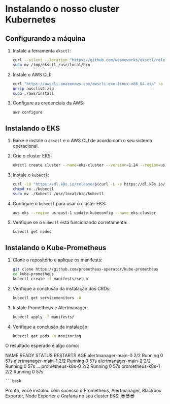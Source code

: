 # Instalando o nosso cluster Kubernetes

## Configurando a máquina

1. Instale a ferramenta `eksctl`:

    ```bash
    curl --silent --location "https://github.com/weaveworks/eksctl/releases/latest/download/eksctl_$(uname -s)_amd64.tar.gz" | tar xz -C /tmp
    sudo mv /tmp/eksctl /usr/local/bin
    ```

2. Instale o AWS CLI:

    ```bash
    curl "https://awscli.amazonaws.com/awscli-exe-linux-x86_64.zip" -o "awscliv2.zip"
    unzip awscliv2.zip
    sudo ./aws/install
    ```

3. Configure as credenciais da AWS:

    ```bash
    aws configure
    ```

## Instalando o EKS

1. Baixe e instale o `eksctl` e o AWS CLI de acordo com o seu sistema operacional.

2. Crie o cluster EKS:

    ```bash
    eksctl create cluster --name=eks-cluster --version=1.24 --region=us-east-1 --nodegroup-name=eks-cluster-nodegroup --node-type=t3.medium --nodes=2 --nodes-min=1 --nodes-max=3 --managed
    ```

3. Instale o `kubectl`:

    ```bash
    curl -LO "https://dl.k8s.io/release/$(curl -L -s https://dl.k8s.io/release/stable.txt)/bin/linux/amd64/kubectl"
    chmod +x ./kubectl
    sudo mv ./kubectl /usr/local/bin/kubectl
    ```

4. Configure o `kubectl` para usar o cluster EKS:

    ```bash
    aws eks --region us-east-1 update-kubeconfig --name eks-cluster
    ```

5. Verifique se o `kubectl` está funcionando corretamente:

    ```bash
    kubectl get nodes
    ```

## Instalando o Kube-Prometheus

1. Clone o repositório e aplique os manifests:

    ```bash
    git clone https://github.com/prometheus-operator/kube-prometheus
    cd kube-prometheus
    kubectl create -f manifests/setup
    ```

2. Verifique a conclusão da instalação dos CRDs:

    ```bash
    kubectl get servicemonitors -A
    ```

3. Instale Prometheus e Alertmanager:

    ```bash
    kubectl apply -f manifests/
    ```

4. Verifique a conclusão da instalação:

    ```bash
    kubectl get pods -n monitoring
    ```

O resultado esperado é algo como:

NAME READY STATUS RESTARTS AGE
alertmanager-main-0 2/2 Running 0 57s
alertmanager-main-1 2/2 Running 0 57s
alertmanager-main-2 2/2 Running 0 57s
...
prometheus-k8s-0 2/2 Running 0 57s
prometheus-k8s-1 2/2 Running 0 57s


    ```bash
    
Pronto, você instalou com sucesso o Prometheus, Alertmanager, Blackbox Exporter, Node Exporter e Grafana no seu cluster EKS! 😎😎😎
